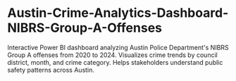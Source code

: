 # Austin-Crime-Analytics-Dashboard-NIBRS-Group-A-Offenses
Interactive Power BI dashboard analyzing Austin Police Department's NIBRS Group A offenses from 2020 to 2024. Visualizes crime trends by council district, month, and crime category. Helps stakeholders understand public safety patterns across Austin.
